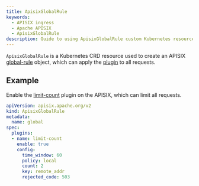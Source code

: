 ```yaml
---
title: ApisixGlobalRule
keywords:
  - APISIX ingress
  - Apache APISIX
  - ApisixGlobalRule
description: Guide to using ApisixGlobalRule custom Kubernetes resource.
---
```


<!--
#
# Licensed to the Apache Software Foundation (ASF) under one or more
# contributor license agreements.  See the NOTICE file distributed with
# this work for additional information regarding copyright ownership.
# The ASF licenses this file to You under the Apache License, Version 2.0
# (the "License"); you may not use this file except in compliance with
# the License.  You may obtain a copy of the License at
#
#     http://www.apache.org/licenses/LICENSE-2.0
#
# Unless required by applicable law or agreed to in writing, software
# distributed under the License is distributed on an "AS IS" BASIS,
# WITHOUT WARRANTIES OR CONDITIONS OF ANY KIND, either express or implied.
# See the License for the specific language governing permissions and
# limitations under the License.
#
-->

`ApisixGlobalRule` is a Kubernetes CRD resource used to create an APISIX [global-rule](https://apisix.apache.org/docs/apisix/terminology/global-rule/) object, which can apply the [plugin](https://apisix.apache.org/docs/apisix/next/terminology/plugin/) to all requests.

## Example

Enable the [limit-count](https://apisix.apache.org/docs/apisix/next/plugins/limit-count/) plugin on the APISIX, which can limit all requests.

```yaml
apiVersion: apisix.apache.org/v2
kind: ApisixGlobalRule
metadata:
  name: global
spec:
  plugins:
  - name: limit-count
    enable: true 
    config:
      time_window: 60
      policy: local
      count: 2
      key: remote_addr
      rejected_code: 503
```
